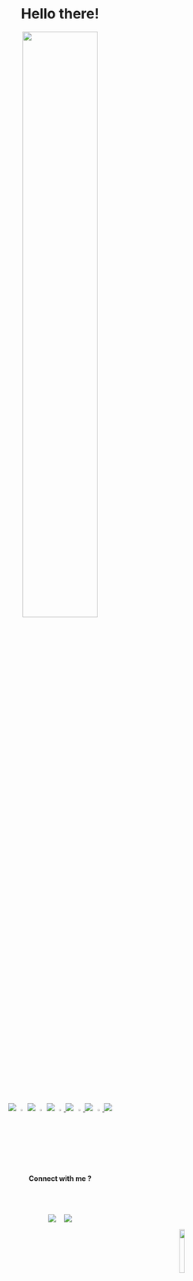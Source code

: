 <h1 align="center">
  <b>Hello there!<br></b> </h1>
<p align="center">
<img width="55%" src="https://user-images.githubusercontent.com/48352577/112359947-d1d2dc80-8cf7-11eb-99b7-269e154947a5.gif" >
</p>


 <p align="center">
 
  <img src="https://github.com/sig5/sig5.github.io/blob/main/x.png?raw=true">  
  <a href="https://www.github.com/sig5/">
  <img src="https://github.com/sig5/sig5.github.io/blob/main/github.png?raw=true"  width="3%"></a>
  <img src="https://github.com/sig5/sig5.github.io/blob/main/x.png?raw=true">    
  <a href="https://www.instagram.com/the_sloppy_sloth/">
 <img src="https://github.com/sig5/sig5.github.io/blob/main/instagram.png?raw=true" style=“margin-right: 20px;” width="3%"></a> <img src="https://github.com/sig5/sig5.github.io/blob/main/x.png?raw=true">  
 <a href="https://www.facebook.com/sigjob/">
 <img src="https://github.com/sig5/sig5.github.io/blob/main/facebook.png?raw=true"  width="3%"> </a>
 <img src="https://github.com/sig5/sig5.github.io/blob/main/x.png?raw=true">  
 
 <a href="https://www.linkedin.com/in/sakar-singhal-13a953171/">
  <img src="https://github.com/sig5/sig5.github.io/blob/main/linkedin.png?raw=true" width="3%"> </a><img src="https://github.com/sig5/sig5.github.io/blob/main/x.png?raw=true"> 
  <a href="https://open.spotify.com/playlist/5XrzXkTL03c6Ynmyri0YhF?si=44b3f6de5de645a3">
  <img src="https://github.com/sig5/sig5.github.io/blob/main/spotify.png?raw=true" " width="3%"> </a><img src="https://github.com/sig5/sig5.github.io/blob/main/x.png?raw=true">
  </p>
   <p align="center"><b>Connect with me ?</b></p>
  <br><br>
  
  
 <p align="center">
   <img align="center" src="https://github-readme-stats.vercel.app/api?username=sig5&count_private=true&show_icons=true" /> &nbsp&nbsp
  <img align="center" src="https://github-readme-stats.vercel.app/api/top-langs/?username=sig5&exclude_repo=mood-synth" /><br>
  </p>
<p align="right">
<img src="https://komarev.com/ghpvc/?username=sig5&color=grey" width="15%">
 </p>
